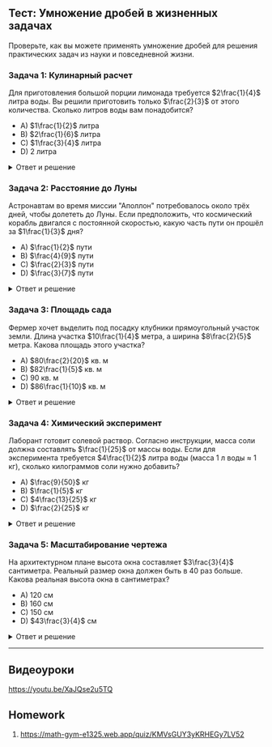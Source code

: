 ## Тест: Умножение дробей в жизненных задачах

Проверьте, как вы можете применять умножение дробей для решения практических задач из науки и повседневной жизни.

### Задача 1: Кулинарный расчет

Для приготовления большой порции лимонада требуется $2\frac{1}{4}$ литра воды. Вы решили приготовить только $\frac{2}{3}$ от этого количества. Сколько литров воды вам понадобится?

- A) $1\frac{1}{2}$ литра
- B) $2\frac{1}{6}$ литра
- C) $1\frac{3}{4}$ литра
- D) $2$ литра

<details>
  <summary>Ответ и решение</summary>
  
  **Правильный ответ:** A) $1\frac{1}{2}$ литра
  
  **Решение:**
  Чтобы найти часть от целого, нужно умножить общее количество на долю.
  1. Преобразуем смешанное число в неправильную дробь: $2\frac{1}{4} = \frac{9}{4}$.
  2. Умножаем: $\frac{9}{4} \cdot \frac{2}{3} = \frac{18}{12}$.
  3. Сокращаем дробь: $\frac{18}{12} = \frac{3}{2}$, что равно $1\frac{1}{2}$ литра.
</details>

### Задача 2: Расстояние до Луны

Астронавтам во время миссии "Аполлон" потребовалось около трёх дней, чтобы долететь до Луны. Если предположить, что космический корабль двигался с постоянной скоростью, какую часть пути он прошёл за $1\frac{1}{3}$ дня?

- A) $\frac{1}{2}$ пути
- B) $\frac{4}{9}$ пути
- C) $\frac{2}{3}$ пути
- D) $\frac{3}{7}$ пути

<details>
  <summary>Ответ и решение</summary>
  
  **Правильный ответ:** B) $\frac{4}{9}$ пути
  
  **Решение:**
  Весь путь занимает 3 дня. Нам нужно найти, какую долю от 3 дней составляет $1\frac{1}{3}$ дня. Для этого нужно разделить время в пути на общее время, что эквивалентно умножению времени в пути на дробь, обратную общему времени ($\frac{1}{3}$).
  1. Преобразуем смешанное число: $1\frac{1}{3} = \frac{4}{3}$.
  2. Умножаем долю времени на долю пути: $\frac{4}{3} \cdot \frac{1}{3} = \frac{4}{9}$.
  Таким образом, за $1\frac{1}{3}$ дня корабль прошёл $\frac{4}{9}$ всего пути.
</details>

### Задача 3: Площадь сада

Фермер хочет выделить под посадку клубники прямоугольный участок земли. Длина участка $10\frac{1}{4}$ метра, а ширина $8\frac{2}{5}$ метра. Какова площадь этого участка?

- A) $80\frac{2}{20}$ кв. м
- B) $82\frac{1}{5}$ кв. м
- C) $90$ кв. м
- D) $86\frac{1}{10}$ кв. м

<details>
  <summary>Ответ и решение</summary>
  
  **Правильный ответ:** D) $86\frac{1}{10}$ кв. м
  
  **Решение:**
  1. Преобразуем оба смешанных числа: $10\frac{1}{4} = \frac{41}{4}$ и $8\frac{2}{5} = \frac{42}{5}$.
  2. Умножаем их, чтобы найти площадь: $\frac{41}{4} \cdot \frac{42}{5} = \frac{41 \cdot 42}{4 \cdot 5} = \frac{1722}{20}$.
  3. Сокращаем дробь: $\frac{1722}{20} = \frac{861}{10}$.
  4. Преобразуем в смешанное число: $86\frac{1}{10}$ кв. м.
</details>

### Задача 4: Химический эксперимент

Лаборант готовит солевой раствор. Согласно инструкции, масса соли должна составлять $\frac{1}{25}$ от массы воды. Если для эксперимента требуется $4\frac{1}{2}$ литра воды (масса 1 л воды ≈ 1 кг), сколько килограммов соли нужно добавить?

- A) $\frac{9}{50}$ кг
- B) $\frac{1}{5}$ кг
- C) $4\frac{13}{25}$ кг
- D) $\frac{2}{25}$ кг

<details>
  <summary>Ответ и решение</summary>
  
  **Правильный ответ:** A) $\frac{9}{50}$ кг
  
  **Решение:**
  Нам нужно найти $\frac{1}{25}$ от $4\frac{1}{2}$ кг.
  1. Преобразуем смешанное число: $4\frac{1}{2} = \frac{9}{2}$.
  2. Умножаем массу воды на долю соли: $\frac{9}{2} \cdot \frac{1}{25} = \frac{9}{50}$ кг.
</details>

### Задача 5: Масштабирование чертежа

На архитектурном плане высота окна составляет $3\frac{3}{4}$ сантиметра. Реальный размер окна должен быть в 40 раз больше. Какова реальная высота окна в сантиметрах?

- A) 120 см
- B) 160 см
- C) 150 см
- D) $43\frac{3}{4}$ см

<details>
  <summary>Ответ и решение</summary>
  
  **Правильный ответ:** C) 150 см
  
  **Решение:**
  Чтобы найти реальный размер, умножим размер на плане на масштаб.
  1. Преобразуем смешанное число: $3\frac{3}{4} = \frac{15}{4}$.
  2. Умножаем: $\frac{15}{4} \cdot 40 = \frac{15 \cdot 40}{4}$.
  3. Сокращаем 40 и 4, получаем: $15 \cdot 10 = 150$ см.
  (Это также равно 1.5 метрам).
</details>

---

## Видеоуроки

https://youtu.be/XaJQse2u5TQ

## Homework

1. https://math-gym-e1325.web.app/quiz/KMVsGUY3yKRHEGy7LV52
